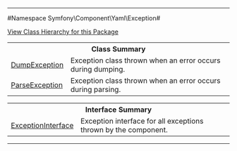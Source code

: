 

- - -

#Namespace Symfony\Component\Yaml\Exception#

<div><a href='https://github.com/JeyDotC/Hirudo-docs/blob/master/Symfony/Component/Yaml/Exception//package-tree.md'>View Class Hierarchy for this Package</a></div>

<table class="title">
<tr><th colspan="2" class="title">Class Summary</th></tr>
<tr><td class="name"><a href="https://github.com/JeyDotC/Hirudo-docs/blob/master/Symfony/Component/Yaml/Exception/DumpException.md">DumpException</a></td><td class="description">Exception class thrown when an error occurs during dumping.</td></tr>
<tr><td class="name"><a href="https://github.com/JeyDotC/Hirudo-docs/blob/master/Symfony/Component/Yaml/Exception/ParseException.md">ParseException</a></td><td class="description">Exception class thrown when an error occurs during parsing.</td></tr>
</table>

<table class="title">
<tr><th colspan="2" class="title">Interface Summary</th></tr>
<tr><td class="name"><a href="https://github.com/JeyDotC/Hirudo-docs/blob/master/Symfony/Component/Yaml/Exception/ExceptionInterface.md">ExceptionInterface</a></td><td class="description">Exception interface for all exceptions thrown by the component.</td></tr>
</table>

- - -

